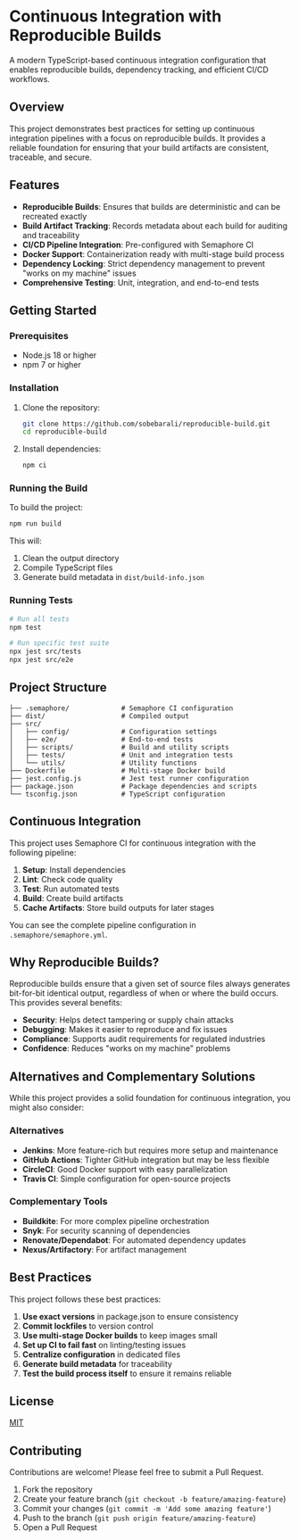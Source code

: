 # Continuous Integration with Reproducible Builds

A modern TypeScript-based continuous integration configuration that enables reproducible builds, dependency tracking, and efficient CI/CD workflows.

## Overview

This project demonstrates best practices for setting up continuous integration pipelines with a focus on reproducible builds. It provides a reliable foundation for ensuring that your build artifacts are consistent, traceable, and secure.

## Features

- **Reproducible Builds**: Ensures that builds are deterministic and can be recreated exactly
- **Build Artifact Tracking**: Records metadata about each build for auditing and traceability
- **CI/CD Pipeline Integration**: Pre-configured with Semaphore CI
- **Docker Support**: Containerization ready with multi-stage build process
- **Dependency Locking**: Strict dependency management to prevent "works on my machine" issues
- **Comprehensive Testing**: Unit, integration, and end-to-end tests

## Getting Started

### Prerequisites

- Node.js 18 or higher
- npm 7 or higher

### Installation

1. Clone the repository:

   ```bash
   git clone https://github.com/sobebarali/reproducible-build.git
   cd reproducible-build
   ```

2. Install dependencies:

   ```bash
   npm ci
   ```

### Running the Build

To build the project:

```bash
npm run build
```

This will:

1. Clean the output directory
2. Compile TypeScript files
3. Generate build metadata in `dist/build-info.json`

### Running Tests

```bash
# Run all tests
npm test

# Run specific test suite
npx jest src/tests
npx jest src/e2e
```

## Project Structure

```
├── .semaphore/             # Semaphore CI configuration
├── dist/                   # Compiled output
├── src/
│   ├── config/             # Configuration settings
│   ├── e2e/                # End-to-end tests
│   ├── scripts/            # Build and utility scripts
│   ├── tests/              # Unit and integration tests
│   └── utils/              # Utility functions
├── Dockerfile              # Multi-stage Docker build
├── jest.config.js          # Jest test runner configuration
├── package.json            # Package dependencies and scripts
└── tsconfig.json           # TypeScript configuration
```

## Continuous Integration

This project uses Semaphore CI for continuous integration with the following pipeline:

1. **Setup**: Install dependencies
2. **Lint**: Check code quality
3. **Test**: Run automated tests
4. **Build**: Create build artifacts
5. **Cache Artifacts**: Store build outputs for later stages

You can see the complete pipeline configuration in `.semaphore/semaphore.yml`.

## Why Reproducible Builds?

Reproducible builds ensure that a given set of source files always generates bit-for-bit identical output, regardless of when or where the build occurs. This provides several benefits:

- **Security**: Helps detect tampering or supply chain attacks
- **Debugging**: Makes it easier to reproduce and fix issues
- **Compliance**: Supports audit requirements for regulated industries
- **Confidence**: Reduces "works on my machine" problems

## Alternatives and Complementary Solutions

While this project provides a solid foundation for continuous integration, you might also consider:

### Alternatives

- **Jenkins**: More feature-rich but requires more setup and maintenance
- **GitHub Actions**: Tighter GitHub integration but may be less flexible
- **CircleCI**: Good Docker support with easy parallelization
- **Travis CI**: Simple configuration for open-source projects

### Complementary Tools

- **Buildkite**: For more complex pipeline orchestration
- **Snyk**: For security scanning of dependencies
- **Renovate/Dependabot**: For automated dependency updates
- **Nexus/Artifactory**: For artifact management

## Best Practices

This project follows these best practices:

1. **Use exact versions** in package.json to ensure consistency
2. **Commit lockfiles** to version control
3. **Use multi-stage Docker builds** to keep images small
4. **Set up CI to fail fast** on linting/testing issues
5. **Centralize configuration** in dedicated files
6. **Generate build metadata** for traceability
7. **Test the build process itself** to ensure it remains reliable

## License

[MIT](LICENSE)

## Contributing

Contributions are welcome! Please feel free to submit a Pull Request.

1. Fork the repository
2. Create your feature branch (`git checkout -b feature/amazing-feature`)
3. Commit your changes (`git commit -m 'Add some amazing feature'`)
4. Push to the branch (`git push origin feature/amazing-feature`)
5. Open a Pull Request
